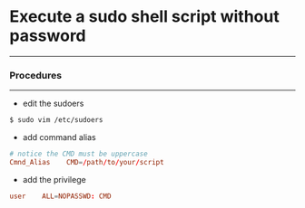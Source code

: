 # Execute a sudo shell script without password
---



### Procedures
---

* edit the sudoers

```bash
$ sudo vim /etc/sudoers
```

* add command alias

```conf
# notice the CMD must be uppercase
Cmnd_Alias    CMD=/path/to/your/script
```

* add the privilege

```conf
user    ALL=NOPASSWD: CMD
```
